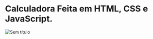 # Calculadora Feita em HTML, CSS e JavaScript.

![Sem título](https://user-images.githubusercontent.com/92340963/155637346-d9e72ce2-2583-40f2-a62b-e5a7dd38f397.png)

